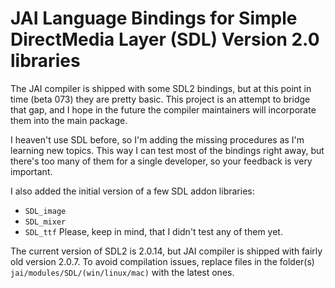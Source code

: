 # JAI Language Bindings for Simple DirectMedia Layer (SDL) Version 2.0 libraries

The JAI compiler is shipped with some SDL2 bindings, but at this point in time (beta 073) they are pretty basic. This project is an attempt to bridge that gap, and I hope in the future the compiler maintainers will incorporate them into the main package.

I heaven't use SDL before, so I'm adding the missing procedures as I'm learning new topics. This way I can test most of the bindings right away, but there's too many of them for a single developer, so your feedback is very important. 

I also added the initial version of a few SDL addon libraries:
- `SDL_image`
- `SDL_mixer`
- `SDL_ttf`
Please, keep in mind, that I didn't test any of them yet.

The current version of SDL2 is 2.0.14, but JAI compiler is shipped with fairly old version 2.0.7. To avoid compilation issues, replace files in the folder(s) `jai/modules/SDL/(win/linux/mac)` with the latest ones.


